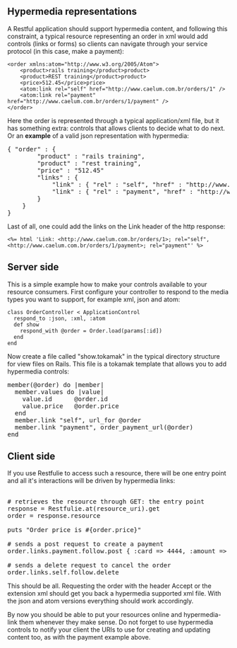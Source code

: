 ## Hypermedia representations

A Restful application should support hypermedia content, and following this constraint, a typical resource representing an order in xml would add controls (links or forms) so clients can navigate through your service protocol (in this case, make a payment):

	<order xmlns:atom="http://www.w3.org/2005/Atom">
		<product>rails training</product>product>
		<product>REST training</product>product>
		<price>512.45</price>price>
		<atom:link rel="self" href="http://www.caelum.com.br/orders/1" />
		<atom:link rel="payment" href="http://www.caelum.com.br/orders/1/payment" />
	</order>

Here the order is represented through a typical application/xml file, but it has something extra: controls that allows clients to decide what to do next.
Or an <b>example</b> of a valid json representation with hypermedia:

<pre>
{ "order" : {
		"product" : "rails training",
		"product" : "rest training",
		"price" : "512.45"
		"links" : {
			"link" : { "rel" : "self", "href" : "http://www.caelum.com.br/orders/1"},
			"link" : { "rel" : "payment", "href" : "http://www.caelum.com.br/orders/1/payment"}
		}
	}
}
</pre>

Last of all, one could add the links on the Link header of the http response:

`<%= html 'Link: <http://www.caelum.com.br/orders/1>; rel="self", <http://www.caelum.com.br/orders/1/payment>; rel="payment"' %>`

## Server side

This is a simple example how to make your controls available to your resource consumers. First configure your controller to respond to the media types you want to support, for example xml, json and atom:


    class OrderController < ApplicationControl
      respond_to :json, :xml, :atom
      def show
        respond_with @order = Order.load(params[:id])
      end
    end


Now create a file called "show.tokamak" in the typical directory structure for view files on Rails. This file is a tokamak template that allows you to add
hypermedia controls:

<pre>
member(@order) do |member|  
  member.values do |value|
    value.id      @order.id
    value.price   @order.price
  end
  member.link "self", url_for @order
  member.link "payment", order_payment_url(@order)
end
</pre>

## Client side

If you use Restfulie to access such a resource, there will be one entry point and all it's interactions will be driven by hypermedia links:<br/><br/>
	
<pre>
# retrieves the resource through GET: the entry point
response = Restfulie.at(resource_uri).get
order = response.resource

puts "Order price is #{order.price}"

# sends a post request to create a payment
order.links.payment.follow.post { :card => 4444, :amount => order.cost}

# sends a delete request to cancel the order
order.links.self.follow.delete
</pre>


This should be all. Requesting the order with the header Accept or the extension xml should get you back a hypermedia supported xml file. With the json and atom versions everything should work accordingly.
	
By now you should be able to put your resources online and hypermedia-link them whenever they make sense. Do not forget to use hypermedia controls to notify your client the URIs to use for creating and updating content too, as with the payment example above.
